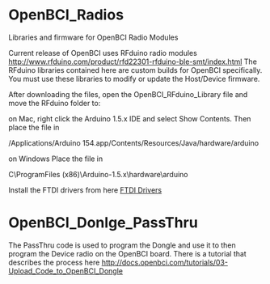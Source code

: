 # OpenBCI_Radios
Libraries and firmware for OpenBCI Radio Modules

Current release of OpenBCI uses RFduino radio modules
http://www.rfduino.com/product/rfd22301-rfduino-ble-smt/index.html
The RFduino libraries contained here are custom builds for OpenBCI specifically. You must use these libraries to modify or update the Host/Device firmware.

After downloading the files, open the OpenBCI_RFduino_Library file and move the RFduino folder to:

on Mac, right click the Arduino 1.5.x IDE and select Show Contents.
Then place the file in

/Applications/Arduino 154.app/Contents/Resources/Java/hardware/arduino


on Windows
Place the file in 

C\ProgramFiles (x86)\Arduino-1.5.x\hardware\arduino

Install the FTDI drivers from here [FTDI Drivers](www.ftdichip.com/drivers/vcp.htm)

# OpenBCI_Donlge_PassThru
The PassThru code is used to program the Dongle and use it to then program the Device radio on the OpenBCI board.
There is a tutorial that describes the process here
http://docs.openbci.com/tutorials/03-Upload_Code_to_OpenBCI_Dongle
